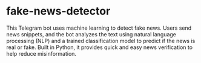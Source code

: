 # fake-news-detector
This Telegram bot uses machine learning to detect fake news. Users send news snippets, and the bot analyzes the text using natural language processing (NLP) and a trained classification model to predict if the news is real or fake. Built in Python, it provides quick and easy news verification to help reduce misinformation.
